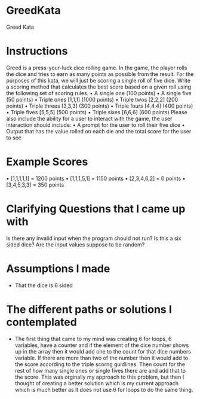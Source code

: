 # GreedKata

Greed Kata

# Instructions
Greed is a press-your-luck dice rolling game. In the game, the player rolls the dice and tries to
earn as many points as possible from the result. For the purposes of this kata, we will just be
scoring a single roll of five dice.
Write a scoring method that calculates the best score based on a given roll using the following
set of scoring rules.
• A single one (100 points)
• A single five (50 points)
• Triple ones [1,1,1] (1000 points)
• Triple twos [2,2,2] (200 points)
• Triple threes [3,3,3] (300 points)
• Triple fours [4,4,4] (400 points)
• Triple fives [5,5,5] (500 points)
• Triple sixes [6,6,6] (600 points)
Please also include the ability for a user to interact with the game, the user interaction should
include:
• A prompt for the user to roll their five dice
• Output that has the value rolled on each die and the total score for the user to see

# Example Scores
• [1,1,1,1,1] = 1200 points
• [1,1,1,5,1] = 1150 points
• [2,3,4,6,2] = 0 points
• [3,4,5,3,3] = 350 points

# Clarifying Questions that I came up with
Is there any invalid input when the program should not run?
Is this a six sided dice?
Are the input values suppose to be random?

# Assumptions I made
- That the dice is 6 sided

# The different paths or solutions I contemplated
- The first thing that came to my mind was creating 6 for loops, 6 variables, have a counter and if the element of the dice number shows up in the array then it would add one to the count for that dice numbers variable. If there are more than two of the number then it would add to the score according to the triple scorng guidlines. Then count for the rest of how many single ones or single fives there are and add that to the score. This was orginally my approach to this problem, but then I thought of creating a better solution which is my current approach which is much better as it does not use 6 for loops to do the same thing. 

